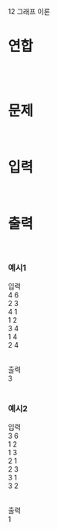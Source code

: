 12 그래프 이론
# 연합
<br>
<br>

# 문제   
<br>

# 입력  
<br>

# 출력  
<br>

### 예시1
입력  
4 6  
2 3  
4 1  
1 2  
3 4  
1 4  
2 4  
<br>

출력  
3  
<br>

### 예시2
입력  
3 6  
1 2  
1 3  
2 1  
2 3  
3 1  
3 2  
<br>

출력  
1  
<br>
